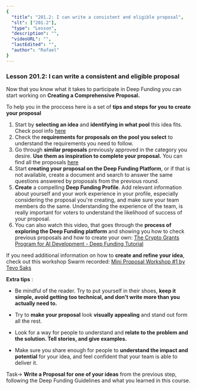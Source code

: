 ```yaml
---
{
  "title": "201.2: I can write a consistent and eligible proposal",
  "slt": ["201.2"],
  "type": "Lesson",
  "description": "",
  "videoURL": "",
  "lastEdited": "",
  "author": "Rafael"
}
---
```


### **Lesson 201.2: I can write a consistent and eligible proposal**

Now that you know what it takes to participate in Deep Funding you can start working on **Creating a Comprehensive Proposal.**

To help you in the proccess here is a set of **tips and steps for you to create your proposal**

1. Start by **selecting an idea** and **identifying in what pool** this idea fits. Check pool info [here](https://deepfunding.ai/rules/#Round4BetaTestround8211PoolDetails)
2. Check the **requirements for proposals on the pool you select** to understand the requirements you need to follow.
3. Go through **similar proposals** previously approved in the category you desire. **Use them as inspiration to complete your proposal.** You can find all the proposals [here](https://deepfunding.ai/projects-and-proposals/)
4. Start **creating your proposal on the Deep Funding Platform**, or if that is not available, create a document and search to answer the same questions answered by proposals from the previous round.
5. **Create** a compelling **Deep Funding Profile**. Add relevant information about yourself and your work experience in your profile, especially considering the proposal you're creating, and make sure your team members do the same. Understanding the experience of the team, is really important for voters to understand the likelihood of success of your proposal.
6. You can also watch this video, that goes through the **process of exploring the Deep Funding platform** and showing you how to check previous proposals and how to create your own: [The Crypto Grants Program for AI Development - Deep Funding Tutorial
   ](https://youtu.be/K-6_jhYpWgI?si=JIy8Ju84MD9ZURWZ)

If you need additional information on how to **create and refine your idea**, check out this workshop Swarm recorded: [Mini Proposal Workshop #1 by Tevo Saks
](https://www.youtube.com/watch?v=gPifzITmqsk)

**Extra tips** :

- Be mindful of the reader. Try to put yourself in their shoes, **keep it simple, avoid getting too technical, and don't write more than you actually need to.**

- Try to **make your proposal** look **visually appealing** and stand out form all the rest.

- Look for a way for people to understand and **relate to the problem and the solution. Tell stories, and give examples.**

- Make sure you share enough for people to **understand the impact and potential** for your idea, and feel confident that your team is able to deliver it.

Task-> **Write a Proposal for one of your ideas** from the previous step, following the Deep Funding Guidelines and what you learned in this course.
